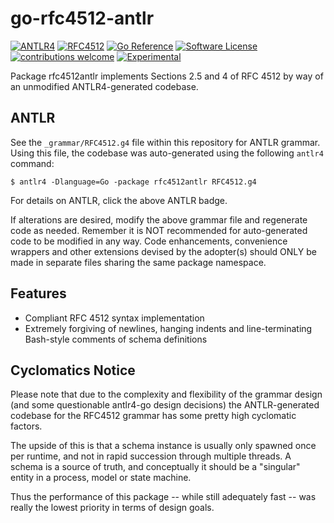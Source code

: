 # go-rfc4512-antlr

[![ANTLR4](https://img.shields.io/badge/antlr-blue?label=%E2%92%B6&labelColor=gray&color=magenta&cacheSeconds=86400)](https://www.antlr.org/) [![RFC4512](https://img.shields.io/badge/RFC-4512-blue)](https://datatracker.ietf.org/doc/html/rfc4512) [![Go Reference](https://pkg.go.dev/badge/github.com/JesseCoretta/go-rfc4512-antlr.svg)](https://pkg.go.dev/github.com/JesseCoretta/go-rfc4512-antlr) [![Software License](https://img.shields.io/badge/license-MIT-brightgreen.svg?style=flat)](https://github.com/JesseCoretta/go-rfc4512-antlr/blob/main/LICENSE) [![contributions welcome](https://img.shields.io/badge/contributions-welcome-brightgreen.svg?style=flat)](https://github.com/JesseCoretta/go-rfc4512-antlr/issues) [![Experimental](https://img.shields.io/badge/experimental-blue?logoColor=blue&label=%F0%9F%A7%AA%20%F0%9F%94%AC&labelColor=blue&color=gray)](https://github.com/JesseCoretta/JesseCoretta/blob/main/EXPERIMENTAL.md)

Package rfc4512antlr implements Sections 2.5 and 4 of RFC 4512 by way of an unmodified ANTLR4-generated codebase.

## ANTLR

See the `_grammar/RFC4512.g4` file within this repository for ANTLR grammar. Using this file, the codebase was auto-generated using the following `antlr4` command:

```
$ antlr4 -Dlanguage=Go -package rfc4512antlr RFC4512.g4
```

For details on ANTLR, click the above ANTLR badge.

If alterations are desired, modify the above grammar file and regenerate code as needed. Remember it is NOT recommended for auto-generated code to be modified in any way. Code enhancements, convenience wrappers and other extensions devised by the adopter(s) should ONLY be made in separate files sharing the same package namespace.

## Features

  - Compliant RFC 4512 syntax implementation
  - Extremely forgiving of newlines, hanging indents and line-terminating Bash-style comments of schema definitions

## Cyclomatics Notice

Please note that due to the complexity and flexibility of the grammar design (and some questionable antlr4-go design decisions) the ANTLR-generated codebase for the RFC4512 grammar has some pretty high cyclomatic factors.

The upside of this is that a schema instance is usually only spawned once per runtime, and not in rapid succession through multiple threads. A schema is a source of truth, and conceptually it should be a "singular" entity in a process, model or state machine.

Thus the performance of this package -- while still adequately fast -- was really the lowest priority in terms of design goals.
